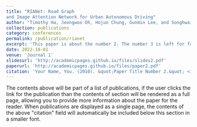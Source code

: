```yaml
---
title: "RIANet: Road Graph
and Image Attention Network for Urban Autonomous Driving"
author: "Timothy Ha, Jeongwoo Oh, Hojun Chung, Gunmin Lee, and Songhwai Oh"
collection: publications
category: conferences
permalink: /publication/rianet
excerpt: 'This paper is about the number 2. The number 3 is left for future work.'
date: 2022-10-01
venue: 'Journal 1'
slidesurl: 'http://academicpages.github.io/files/slides2.pdf'
paperurl: 'http://academicpages.github.io/files/paper2.pdf'
citation: 'Your Name, You. (2010). &quot;Paper Title Number 2.&quot; <i>Journal 1</i>. 1(2).'
---
```


The contents above will be part of a list of publications, if the user clicks the link for the publication than the contents of section will be rendered as a full page, allowing you to provide more information about the paper for the reader. When publications are displayed as a single page, the contents of the above "citation" field will automatically be included below this section in a smaller font.